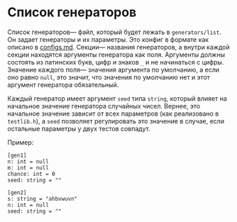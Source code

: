 # Список генераторов

Список генераторов&mdash; файл, который будет лежать в `generators/list`. Он задает генераторы и их параметры. Это конфиг в формате как описано в [configs.md](configs.md). Секции&mdash; названия генераторов, а внутри каждой секции находятся аргументы генератора как поля. Аргументы должны состоять из латинских букв, цифр и знаков `_` и не начинаться с цифры. Значение каждого поля&mdash; значения аргумента по умолчанию, а если оно равно `null`, это значит, что значения по умолчанию нет и этот аргумент генератора обязательный.

Каждый генератор имеет аргумент `seed` типа `string`, который влияет на начальное значение генератора случайных чисел. Вернее, это начальное значение зависит от всех параметров (как реализовано в `testlib.h`), а `seed` позволяет регулировать это значение в случае, если остальные параметры у двух тестов совпадут.

Пример:

~~~~~
[gen1]
n: int = null
m: int = null
chance: int = 0
seed: string = ""

[gen2]
s: string = "ahbvwuvn"
n: int = null
seed: string = ""
~~~~~
